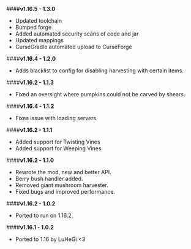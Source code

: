 ####**v1.16.5 - 1.3.0**
* Updated toolchain
* Bumped forge
* Added automated security scans of code and jar
* Updated mappings
* CurseGradle automated upload to CurseForge

####**v1.16.4 - 1.2.0**
* Adds blacklist to config for disabling harvesting with certain items.

####**v1.16.2 - 1.1.3**  
* Fixed an oversight where pumpkins could not be carved by shears.

####**v1.16.4 - 1.1.2**
* Fixes issue with loading servers

####**v1.16.2 - 1.1.1**  
* Added support for Twisting Vines  
* Added support for Weeping Vines  

####**v1.16.2 - 1.1.0**  
* Rewrote the mod, new and better API.  
* Berry bush handler added.  
* Removed giant mushroom harvester.  
* Fixed bugs and improved performance.  

####**v1.16.2 - 1.0.2**  
* Ported to run on 1.16.2

####**v1.16.1 - 1.0.2**  
* Ported to 1.16 by LuHeGi <3  